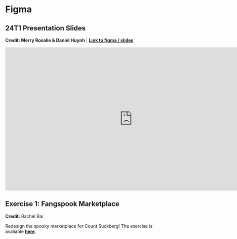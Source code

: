 # Figma

## 24T1 Presentation Slides

**Credit: Merry Rosalie & Daniel Huynh** | **[Link to figma / slides](https://www.figma.com/file/JgORKXqKYyojDAu39mjdfN/DevSoc-Training-Program-Figma-Workshop?type=design&node-id=0%3A1&mode=design&t=y7AM0T5zRdrkq0Fu-1)**

<iframe style="border: 1px solid rgba(0, 0, 0, 0.1);" width="800" height="450" src="https://www.figma.com/embed?embed_host=share&url=https%3A%2F%2Fwww.figma.com%2Fproto%2FJgORKXqKYyojDAu39mjdfN%2FDevSoc-Training-Program-Figma-Workshop%3Ftype%3Ddesign%26node-id%3D1-4092%26t%3DxoBJnVLmkKxtNSsL-1%26scaling%3Dcontain%26page-id%3D0%253A1%26mode%3Ddesign" allowfullscreen></iframe>

## Exercise 1: Fangspook Marketplace

**Credit:** Rachel Bai

Redesign the spooky marketplace for Count Suckberg! The exercise is avaliable [**here**](https://www.figma.com/design/qjzka1zmud7KzjMuFhGwFf/Training-Program-Figma-Exercise).
